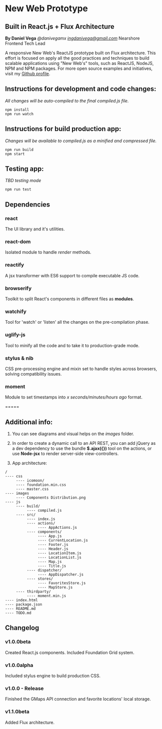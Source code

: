 # New Web Prototype
## Built in React.js + Flux Architecture
**By Daniel Vega** *@danivegamx <ingdanivega@gmail.com>*
Nearshore Frontend Tech Lead

A responsive New Web's ReactJS prototype built on Flux architecture. This effort is focused on apply all the good practices and techniques to build scalable applications using "New Web's" tools, such as ReactJS, NodeJS, NPM and NPM packages. For more open source examples and initiatives, visit my [Github profile](https://www.github.com/danivegamx/).

## Instructions for development and code changes:

*All changes will be auto-compiled to the final compiled.js file.*

```
npm install
npm run watch
```

## Instructions for build production app:

*Changes will be available to compiled.js as a minified and compressed file.*

```
npm run build
npm start
```

## Testing app:

*TBD testing mode*

```
npm run test
```

## Dependencies

### react

The UI library and it's utilities.

### react-dom

Isolated module to handle *render* methods.

### reactify

A jsx transformer with ES6 support to compile executable JS code.

### browserify

Toolkit to split React's components in different files as **modules**.

### watchify

Tool for 'watch' or 'listen' all the changes on the pre-compilation phase.

### uglify-js

Tool to minify all the code and to take it to production-grade mode.

### stylus & nib

CSS pre-processing engine and mixin set to handle styles across browsers, solving compatibility issues.

### moment

Module to set timestamps into *x seconds/minutes/hours ago* format.

=====

## Additional info:

1. You can see diagrams and visual helps on the *images* folder.

2. In order to create a dynamic call to an API REST, you can add jQuery as a dev dependency to use the bundle **$.ajax({})** tool on the actions, or use **Node-jsx** to render server-side view-controllers.

3. App architecture:

```
/
---- css
	 ---- icomoon/
	 ---- foundation.min.css
	 ---- master.css
---- images
	 ---- Components Distribution.png
---- js
 	 ---- build/
 		  ---- compiled.js
 	 ---- src/
 		  ---- index.js
 		  ---- actions/
 		  	   ---- AppActions.js
 		  ---- components/
			   ---- App.js
			   ---- CurrentLocation.js
			   ---- Footer.js
			   ---- Header.js
			   ---- LocationItem.js
			   ---- LocationList.js
			   ---- Map.js
			   ---- Title.js
		  ---- dispatcher/
		  	   ---- AppDispatcher.js
		  ---- stores/
		  	   ---- FavoritesStore.js
		  	   ---- MapStore.js
 	 ---- thirdparty/
 		  ---- moment.min.js
---- index.html
---- package.json
---- README.md
---- TODO.md

```

## Changelog

### v1.0.0beta

Created React.js components. Included Foundation Grid system.

### v1.0.0alpha

Included stylus engine to build production CSS.

### v1.0.0 - Release

Finished the GMaps API connection and favorite locations' local storage.

### v1.1.0beta

Added Flux architecture.
